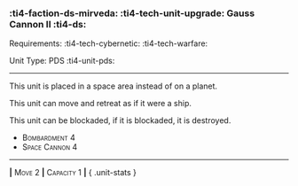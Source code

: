 ### :ti4-faction-ds-mirveda: :ti4-tech-unit-upgrade: **Gauss Cannon II** :ti4-ds:

Requirements: :ti4-tech-cybernetic: :ti4-tech-warfare:

Unit Type: PDS :ti4-unit-pds:

---

This unit is placed in a space area instead of on a planet.

This unit can move and retreat as if it were a ship.

This unit can be blockaded, if it is blockaded, it is destroyed.

* <span style="font-variant:small-caps;">Bombardment 4</span>
* <span style="font-variant:small-caps;">Space Cannon 4</span>

---

__|__ <span style="font-variant:small-caps;">Move 2</span> __|__ <span style="font-variant:small-caps;">Capacity 1</span> __|__
{ .unit-stats }
